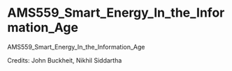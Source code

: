 # AMS559_Smart_Energy_In_the_Information_Age
AMS559_Smart_Energy_In_the_Information_Age

Credits: John Buckheit, Nikhil Siddartha

